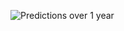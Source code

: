 ![Predictions over 1 year](https://github.com/aulichney/predictive_policing_bias/blob/main/figures/timeseries.gif)
